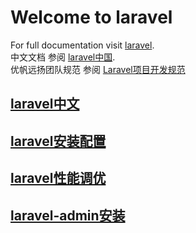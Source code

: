 # Welcome to laravel

For full documentation visit [laravel](https://laravel.com/).  
中文文档  参阅 [laravel中国](https://laravel-china.org/).  
优帆远扬团队规范  参阅 [Laravel项目开发规范](https://fsdhub.com/books/laravel-specification)


## [laravel中文](https://www.golaravel.com)
## [laravel安装配置](https://www.laravist.com/blog/post/programming-with-laravel-5-installation-and-settings)
## [laravel性能调优](http://www.jb51.net/article/88811.htm)
## [laravel-admin安装](PHP:framework:laravel:install)

